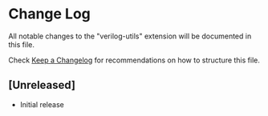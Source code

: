 # Change Log

All notable changes to the "verilog-utils" extension will be documented in this file.

Check [Keep a Changelog](http://keepachangelog.com/) for recommendations on how to structure this file.

## [Unreleased]

- Initial release